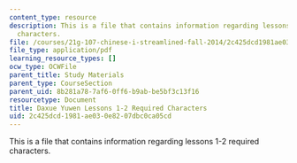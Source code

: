 ```yaml
---
content_type: resource
description: This is a file that contains information regarding lessons 1-2 required
  characters.
file: /courses/21g-107-chinese-i-streamlined-fall-2014/2c425dcd1981ae030e8207dbc0ca05cd_MIT21G_107F14_L1and2Req.pdf
file_type: application/pdf
learning_resource_types: []
ocw_type: OCWFile
parent_title: Study Materials
parent_type: CourseSection
parent_uid: 8b281a78-7af6-0ff6-b9ab-be5bf3c13f16
resourcetype: Document
title: Daxue Yuwen Lessons 1-2 Required Characters
uid: 2c425dcd-1981-ae03-0e82-07dbc0ca05cd
---
```

This is a file that contains information regarding lessons 1-2 required characters.

